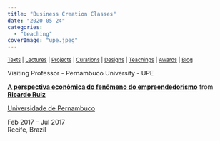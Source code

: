 ```yaml
---
title: "Business Creation Classes"
date: "2020-05-24"
categories: 
  - "teaching"
coverImage: "upe.jpeg"
---
```


<small>[Texts](../texts.html) | [Lectures](../lectures.html) | [Projects](../projects.html) | [Curations](../curation.html) | [Designs](../designs.html) | [Teachings](../teachings.html) | [Awards](../awards.html) | <a href="https://readruiz.medium.com/" target="_blank">Blog</a></small>

Visiting Professor - Pernambuco University - UPE

**[A perspectiva econômica do fenômeno do empreendedorismo](//www.slideshare.net/doutorsocrates/a-perspectiva-econmica-do-fenmeno-do-empreendedorismo "A perspectiva econômica do fenômeno do empreendedorismo")** from **[Ricardo Ruiz](https://www.slideshare.net/doutorsocrates)**

[Universidade de Pernambuco](https://www.linkedin.com/company/universidade-de-pernambuco/)

Feb 2017 – Jul 2017  
Recife, Brazil
